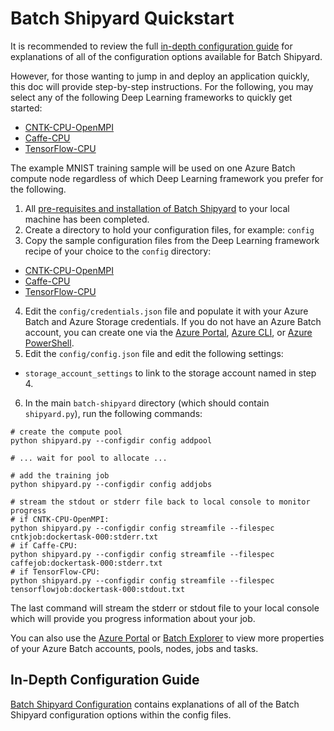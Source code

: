 # Batch Shipyard Quickstart
It is recommended to review the full
[in-depth configuration guide](10-batch-shipyard-configuration.md) for
explanations of all of the configuration options available for Batch Shipyard.

However, for those wanting to jump in and deploy an application quickly,
this doc will provide step-by-step instructions. For the following, you may
select any of the following Deep Learning frameworks to quickly get started:
* [CNTK-CPU-OpenMPI](../recipes/CNTK-CPU-OpenMPI)
* [Caffe-CPU](../recipes/Caffe-CPU)
* [TensorFlow-CPU](../recipes/TensorFlow-CPU)

The example MNIST training sample will be used on one Azure Batch compute node
regardless of which Deep Learning framework you prefer for the following.

1. All
[pre-requisites and installation of Batch Shipyard](01-batch-shipyard-installation.md)
to your local machine has been completed.
2. Create a directory to hold your configuration files, for example: `config`
3. Copy the sample configuration files from the Deep Learning framework recipe
of your choice to the `config` directory:
  * [CNTK-CPU-OpenMPI](../recipes/CNTK-CPU-OpenMPI/config/singlenode/)
  * [Caffe-CPU](../recipes/Caffe-CPU/config/)
  * [TensorFlow-CPU](../recipes/TensorFlow-CPU/config/)
4. Edit the `config/credentials.json` file and populate it with your Azure
Batch and Azure Storage credentials. If you do not have an Azure Batch account,
you can create one via the
[Azure Portal](https://azure.microsoft.com/en-us/documentation/articles/batch-account-create-portal/),
[Azure CLI](https://azure.microsoft.com/en-us/documentation/articles/xplat-cli-install/), or
[Azure PowerShell](https://azure.microsoft.com/en-us/documentation/articles/batch-powershell-cmdlets-get-started/).
5. Edit the `config/config.json` file and edit the following settings:
  * `storage_account_settings` to link to the storage account named in step 4.
6. In the main `batch-shipyard` directory (which should contain `shipyard.py`),
run the following commands:
```shell
# create the compute pool
python shipyard.py --configdir config addpool

# ... wait for pool to allocate ...

# add the training job
python shipyard.py --configdir config addjobs

# stream the stdout or stderr file back to local console to monitor progress
# if CNTK-CPU-OpenMPI:
python shipyard.py --configdir config streamfile --filespec cntkjob:dockertask-000:stderr.txt
# if Caffe-CPU:
python shipyard.py --configdir config streamfile --filespec caffejob:dockertask-000:stderr.txt
# if TensorFlow-CPU:
python shipyard.py --configdir config streamfile --filespec tensorflowjob:dockertask-000:stdout.txt
```
The last command will stream the stderr or stdout file to your local console
which will provide you progress information about your job.

You can also use the [Azure Portal](https://portal.azure.com) or
[Batch Explorer](https://github.com/Azure/azure-batch-samples) to view more
properties of your Azure Batch accounts, pools, nodes, jobs and tasks.

## In-Depth Configuration Guide
[Batch Shipyard Configuration](10-batch-shipyard-configuration.md) contains
explanations of all of the Batch Shipyard configuration options within the
config files.
